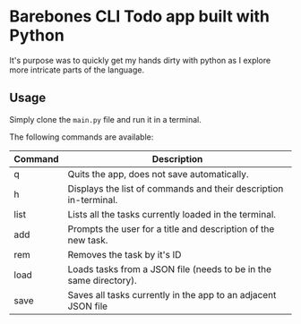 # Barebones CLI Todo app built with Python

It's purpose was to quickly get my hands dirty with python as I explore more intricate parts of the language.

## Usage

Simply clone the `main.py` file and run it in a terminal.

The following commands are available:

| Command | Description |
|----------|----------|
| q    | Quits the app, does not save automatically. |
| h    | Displays the list of commands and their description in-terminal. |
| list    | Lists all the tasks currently loaded in the terminal. |
| add | Prompts the user for a title and description of the new task. |
| rem | Removes the task by it's ID |
| load | Loads tasks from a JSON file (needs to be in the same directory). |
| save | Saves all tasks currently in the app to an adjacent JSON file |